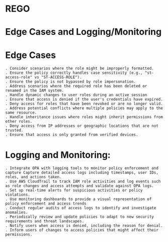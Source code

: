 # REGO

# Edge Cases and Logging/Monitoring

# Edge Cases
    . Consider scenarios where the role might be improperly formatted.
    . Ensure the policy correctly handles case sensitivity (e.g., "st-access-role" vs "ST-ACCESS-ROLE").
    . Ensure the policy is not bypassed by role impersonation.
    . Address scenarios where the required role has been deleted or renamed in the IAM system.
    . Handle dynamic changes to user roles during an active session
    . Ensure that access is denied if the user's credentials have expired.
    . Deny access for roles that have been revoked or are no longer valid.
    . Address potential conflicts where multiple policies may apply to the same resource.
    . Handle inheritance issues where roles might inherit permissions from other roles.
    . Deny access from IP addresses or geographic locations that are not trusted.
    . Ensure that access is only granted from verified devices.

# Logging and Monitoring:
    . Integrate OPA with logging tools to monitor policy enforcement and capture Capture detailed access logs including timestamps, user IDs, roles, and actions taken.
    . Use AWS CloudTrail to track IAM role activities and log events such as role changes and access attempts and validate against OPA logs.
    . Set up real-time alerts for suspicious activities or policy violations.
    . Use monitoring dashboards to provide a visual representation of policy enforcement and access trends
    . Conduct regular audits of access logs to identify and investigate anomalies.
    . Periodically review and update policies to adapt to new security requirements and threat landscapes.
    . Notify users when access is denied, including the reason for denial.
    . Inform users of changes to access policies that might affect their permissions.
